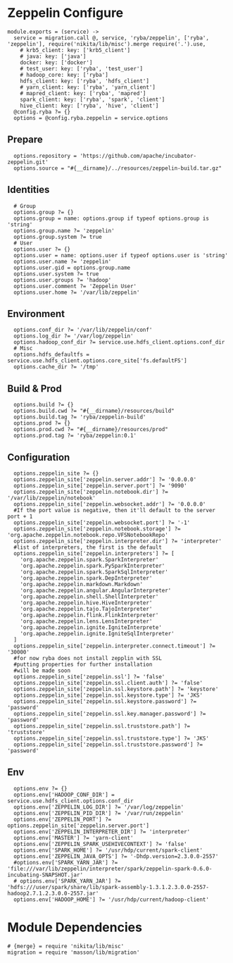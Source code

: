 
# Zeppelin Configure

    module.exports = (service) ->
      service = migration.call @, service, 'ryba/zeppelin', ['ryba', 'zeppelin'], require('nikita/lib/misc').merge require('.').use,
        # krb5_client: key: ['krb5_client']
        # java: key: ['java']
        docker: key: ['docker']
        # test_user: key: ['ryba', 'test_user']
        # hadoop_core: key: ['ryba']
        hdfs_client: key: ['ryba', 'hdfs_client']
        # yarn_client: key: ['ryba', 'yarn_client']
        # mapred_client: key: ['ryba', 'mapred']
        spark_client: key: ['ryba', 'spark', 'client']
        hive_client: key: ['ryba', 'hive', 'client']
      @config.ryba ?= {}
      options = @config.ryba.zeppelin = service.options

## Prepare

      options.repository = 'https://github.com/apache/incubator-zeppelin.git'
      options.source = "#{__dirname}/../resources/zeppelin-build.tar.gz"

## Identities

      # Group
      options.group ?= {}
      options.group = name: options.group if typeof options.group is 'string'
      options.group.name ?= 'zeppelin'
      options.group.system ?= true
      # User
      options.user ?= {}
      options.user = name: options.user if typeof options.user is 'string'
      options.user.name ?= 'zeppelin'
      options.user.gid = options.group.name
      options.user.system ?= true
      options.user.groups ?= 'hadoop'
      options.user.comment ?= 'Zeppelin User'
      options.user.home ?= '/var/lib/zeppelin'

## Environment

      options.conf_dir ?= '/var/lib/zeppelin/conf'
      options.log_dir ?= '/var/log/zeppelin'
      options.hadoop_conf_dir ?= service.use.hdfs_client.options.conf_dir
      # Misc
      options.hdfs_defaultfs = service.use.hdfs_client.options.core_site['fs.defaultFS']
      options.cache_dir ?= '/tmp'

## Build & Prod

      options.build ?= {}
      options.build.cwd ?= "#{__dirname}/resources/build"
      options.build.tag ?= 'ryba/zeppelin-build'
      options.prod ?= {}
      options.prod.cwd ?= "#{__dirname}/resources/prod"
      options.prod.tag ?= 'ryba/zeppelin:0.1'

## Configuration

      options.zeppelin_site ?= {}
      options.zeppelin_site['zeppelin.server.addr'] ?= '0.0.0.0'
      options.zeppelin_site['zeppelin.server.port'] ?= '9090'
      options.zeppelin_site['zeppelin.notebook.dir'] ?= '/var/lib/zeppelin/notebook'
      options.zeppelin_site['zeppelin.websocket.addr'] ?= '0.0.0.0'
      #If the port value is negative, then it'll default to the server port + 1
      options.zeppelin_site['zeppelin.websocket.port'] ?= '-1'
      options.zeppelin_site['zeppelin.notebook.storage'] ?= 'org.apache.zeppelin.notebook.repo.VFSNotebookRepo'
      options.zeppelin_site['zeppelin.interpreter.dir'] ?= 'interpreter'
      #list of interpreters, the first is the default 
      options.zeppelin_site['zeppelin.interpreters'] ?= [
        'org.apache.zeppelin.spark.SparkInterpreter'
        'org.apache.zeppelin.spark.PySparkInterpreter'
        'org.apache.zeppelin.spark.SparkSqlInterpreter'
        'org.apache.zeppelin.spark.DepInterpreter'
        'org.apache.zeppelin.markdown.Markdown'
        'org.apache.zeppelin.angular.AngularInterpreter'
        'org.apache.zeppelin.shell.ShellInterpreter'
        'org.apache.zeppelin.hive.HiveInterpreter'
        'org.apache.zeppelin.tajo.TajoInterpreter'
        'org.apache.zeppelin.flink.FlinkInterpreter'
        'org.apache.zeppelin.lens.LensInterpreter'
        'org.apache.zeppelin.ignite.IgniteInterprete'
        'org.apache.zeppelin.ignite.IgniteSqlInterpreter'
      ]
      options.zeppelin_site['zeppelin.interpreter.connect.timeout'] ?= '30000'
      #for now ryba does not install zepplin with SSL
      #putting properties for further installation
      #will be made soon
      options.zeppelin_site['zeppelin.ssl'] ?= 'false'
      options.zeppelin_site['zeppelin.ssl.client.auth'] ?= 'false'
      options.zeppelin_site['zeppelin.ssl.keystore.path'] ?= 'keystore'
      options.zeppelin_site['zeppelin.ssl.keystore.type'] ?= 'JKS'
      options.zeppelin_site['zeppelin.ssl.keystore.password'] ?= 'password'
      options.zeppelin_site['zeppelin.ssl.key.manager.password'] ?= 'password'
      options.zeppelin_site['zeppelin.ssl.truststore.path'] ?= 'truststore'
      options.zeppelin_site['zeppelin.ssl.truststore.type'] ?= 'JKS'
      options.zeppelin_site['zeppelin.ssl.truststore.password'] ?= 'password'

## Env

      options.env ?= {}
      options.env['HADOOP_CONF_DIR'] = service.use.hdfs_client.options.conf_dir
      options.env['ZEPPELIN_LOG_DIR'] ?= '/var/log/zeppelin'
      options.env['ZEPPELIN_PID_DIR'] ?= '/var/run/zeppelin'
      options.env['ZEPPELIN_PORT'] ?= options.zeppelin_site['zeppelin.server.port']
      options.env['ZEPPELIN_INTERPRETER_DIR'] ?= 'interpreter'
      options.env['MASTER'] ?= 'yarn-client'
      options.env['ZEPPELIN_SPARK_USEHIVECONTEXT'] ?= 'false'
      options.env['SPARK_HOME'] ?= '/usr/hdp/current/spark-client'
      options.env['ZEPPELIN_JAVA_OPTS'] ?= '-Dhdp.version=2.3.0.0-2557'
      #options.env['SPARK_YARN_JAR'] ?= 'file:///var/lib/zeppelin/interpreter/spark/zeppelin-spark-0.6.0-incubating-SNAPSHOT.jar'
      # options.env['SPARK_YARN_JAR'] ?= 'hdfs:///user/spark/share/lib/spark-assembly-1.3.1.2.3.0.0-2557-hadoop2.7.1.2.3.0.0-2557.jar'
      options.env['HADOOP_HOME'] ?= '/usr/hdp/current/hadoop-client'

# Module Dependencies

    # {merge} = require 'nikita/lib/misc'
    migration = require 'masson/lib/migration'

